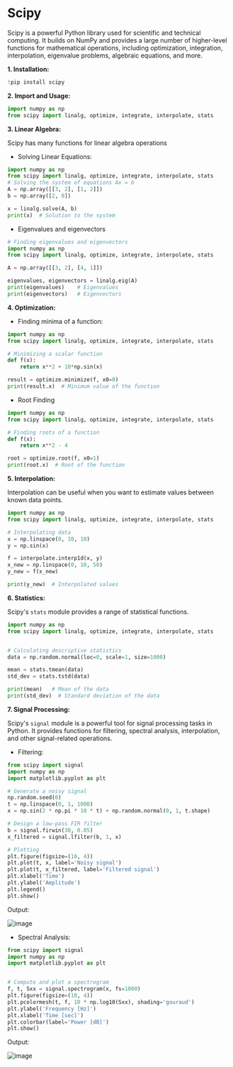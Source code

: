 # Scipy

Scipy is a powerful Python library used for scientific and technical computing. It builds on NumPy and provides a large number of higher-level functions for mathematical operations, including optimization, integration, interpolation, eigenvalue problems, algebraic equations, and more.

**1. Installation:**
```python
!pip install scipy
```

**2. Import and Usage:**

```python
import numpy as np
from scipy import linalg, optimize, integrate, interpolate, stats
```

**3. Linear Algebra:**

Scipy has many functions for linear algebra operations

- Solving Linear Equations:
```python
import numpy as np
from scipy import linalg, optimize, integrate, interpolate, stats
# Solving the system of equations Ax = b
A = np.array([[3, 2], [1, 2]])
b = np.array([2, 0])

x = linalg.solve(A, b)
print(x)  # Solution to the system
```

- Eigenvalues and eigenvectors
```python
# Finding eigenvalues and eigenvectors
import numpy as np
from scipy import linalg, optimize, integrate, interpolate, stats

A = np.array([[3, 2], [4, 1]])

eigenvalues, eigenvectors = linalg.eig(A)
print(eigenvalues)    # Eigenvalues
print(eigenvectors)   # Eigenvectors
```

**4. Optimization:**

- Finding minima of a function:
```python
import numpy as np
from scipy import linalg, optimize, integrate, interpolate, stats

# Minimizing a scalar function
def f(x):
    return x**2 + 10*np.sin(x)

result = optimize.minimize(f, x0=0)
print(result.x)  # Minimum value of the function
```

- Root Finding
```python
import numpy as np
from scipy import linalg, optimize, integrate, interpolate, stats

# Finding roots of a function
def f(x):
    return x**2 - 4

root = optimize.root(f, x0=1)
print(root.x)  # Root of the function
```

**5. Interpolation:**

Interpolation can be useful when you want to estimate values between known data points.

```python
import numpy as np
from scipy import linalg, optimize, integrate, interpolate, stats

# Interpolating data
x = np.linspace(0, 10, 10)
y = np.sin(x)

f = interpolate.interp1d(x, y)
x_new = np.linspace(0, 10, 50)
y_new = f(x_new)

print(y_new)  # Interpolated values
```

**6. Statistics:**

Scipy's `stats` module provides a range of statistical functions.

```python
import numpy as np
from scipy import linalg, optimize, integrate, interpolate, stats


# Calculating descriptive statistics
data = np.random.normal(loc=0, scale=1, size=1000)

mean = stats.tmean(data)
std_dev = stats.tstd(data)

print(mean)   # Mean of the data
print(std_dev)  # Standard deviation of the data
```


**7. Signal Processing:**

Scipy's `signal` module is a powerful tool for signal processing tasks in Python. It provides functions for filtering, spectral analysis, interpolation, and other signal-related operations.

- Filtering:

```python
from scipy import signal
import numpy as np
import matplotlib.pyplot as plt

# Generate a noisy signal
np.random.seed(0)
t = np.linspace(0, 1, 1000)
x = np.sin(2 * np.pi * 10 * t) + np.random.normal(0, 1, t.shape)

# Design a low-pass FIR filter
b = signal.firwin(30, 0.05)
x_filtered = signal.lfilter(b, 1, x)

# Plotting
plt.figure(figsize=(10, 4))
plt.plot(t, x, label='Noisy signal')
plt.plot(t, x_filtered, label='Filtered signal')
plt.xlabel('Time')
plt.ylabel('Amplitude')
plt.legend()
plt.show()
```

Output:

![image](https://github.com/AmrutaJayanti/codeharborhub/assets/142327526/63a9d70a-af17-414b-beb4-563832da68d5)


- Spectral Analysis:

```python
from scipy import signal
import numpy as np
import matplotlib.pyplot as plt


# Compute and plot a spectrogram
f, t, Sxx = signal.spectrogram(x, fs=1000)
plt.figure(figsize=(10, 4))
plt.pcolormesh(t, f, 10 * np.log10(Sxx), shading='gouraud')
plt.ylabel('Frequency [Hz]')
plt.xlabel('Time [sec]')
plt.colorbar(label='Power [dB]')
plt.show()
```

Output:

![image](https://github.com/AmrutaJayanti/codeharborhub/assets/142327526/30e09ff7-3ad0-424e-993d-96825ad44fb1)




